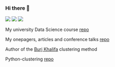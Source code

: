 ### Hi there 👋

<a href="https://www.linkedin.com/in/reznikovivan/"><img src="https://img.shields.io/badge/LinkedIn-0077B5?style=for-the-badge&logo=linkedin&logoColor=white"></a>
<a href="https://medium.com/@ivanreznikov"><img src="https://img.shields.io/badge/Medium-12100E?style=for-the-badge&logo=medium&logoColor=white"></a>
<a href="mailto:ivanreznikov@gmail.com"><img src="https://img.shields.io/badge/Gmail-D14836?style=for-the-badge&logo=gmail&logoColor=white"></a>

My university Data Science course [repo](https://github.com/IvanReznikov/mdx-msc-data-science)

My onepagers, articles and conference talks [repo](https://github.com/IvanReznikov/DataVerse)

Author of the [Burj Khalifa](https://github.com/IvanReznikov/bk_clustering) clustering method

Python-clustering [repo](https://github.com/IvanReznikov/python-clustering)


<!--
**IvanReznikov/IvanReznikov** is a ✨ _special_ ✨ repository because its `README.md` (this file) appears on your GitHub profile.

Here are some ideas to get you started:

- 🔭 I’m currently working on ...
- 🌱 I’m currently learning ...
- 👯 I’m looking to collaborate on ...
- 🤔 I’m looking for help with ...
- 💬 Ask me about ...
- 📫 How to reach me: ...
- 😄 Pronouns: ...
- ⚡ Fun fact: ...
-->
